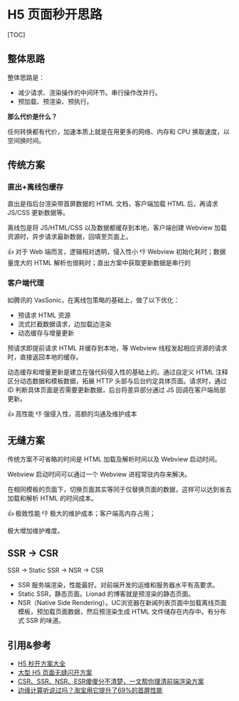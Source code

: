 # H5 页面秒开思路

[TOC]

## 整体思路

整体思路是：

* 减少请求、渲染操作的中间环节。串行操作改并行。
* 预加载、预渲染、预执行。

**那么代价是什么？**

任何转换都有代价，加速本质上就是在用更多的网络、内存和 CPU 换取速度，以空间换时间。

## 传统方案

### 直出+离线包缓存

直出是指后台渲染带首屏数据的 HTML 文档，客户端加载 HTML 后，再请求 JS/CSS 更新数据等。

离线包是将 JS/HTML/CSS 以及数据都缓存到本地，客户端创建 Webview 加载资源时，异步请求最新数据，回填至页面上。

👍 对于 Web 端而言，逻辑相对透明，侵入性小
👎 Webview 初始化耗时；数据量庞大的 HTML 解析也很耗时；直出方案中获取更新数据是串行的

### 客户端代理

如腾讯的 VasSonic，在离线包策略的基础上，做了以下优化：

* 预请求 HTML 资源
* 流式拦截数据请求，边加载边渲染
* 动态缓存与增量更新

预请求即提前请求 HTML 并缓存到本地，等 Webview 线程发起相应资源的请求时，直接返回本地的缓存。

动态缓存和增量更新是建立在强代码侵入性的基础上的。通过自定义 HTML 注释区分动态数据和模板数据，拓展 HTTP 头部与后台约定具体页面。请求时，通过 ID 判断具体页面是否需要更新数据，后台将差异部分通过 JS 回调在客户端局部更新。

👍 高性能
👎 强侵入性，高额的沟通及维护成本

## 无缝方案

传统方案不可省略的时间是 HTML 加载及解析时间以及 Webview 启动时间。

Webview 启动时间可以通过一个 Webview 进程常驻内存来解决。

在相同模板的页面下，切换页面其实等同于仅替换页面的数据，这样可以达到省去加载和解析 HTML 的时间成本。

👍 极致性能
👎 极大的维护成本；客户端高内存占用；

极大增加维护难度。

## SSR -> CSR

SSR -> Static SSR -> NSR -> CSR

* SSR 服务端渲染，性能最好。对前端开发的运维和服务器水平有高要求。
* Static SSR，静态页面。Lionad 的博客就是预渲染的静态页面。
* NSR（Native Side Rendering）。UC浏览器在新闻列表页面中加载离线页面模板，预加载页面数据，然后预渲染生成 HTML 文件储存在内存中。有分布式 SSR 的味道。


## 引用&参考

* [H5 秒开方案大全](http://www.alloyteam.com/2019/10/h5-performance-optimize/)
* [大型 H5 页面无缝闪开方案](http://www.alloyteam.com/2020/06/fast-open-h5/)
* [CSR、SSR、NSR、ESR傻傻分不清楚，一文帮你理清前端渲染方案](https://blog.csdn.net/m0_37411791/article/details/106513195?utm_source=blogxgwz7)
* [边缘计算听说过吗？淘宝用它提升了69%的首屏性能](https://juejin.im/post/5ecf90b7f265da76e7651a96)